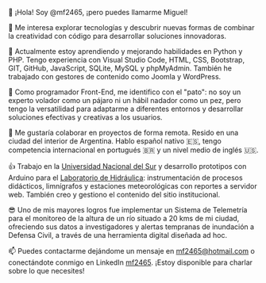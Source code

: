 👋 ¡Hola! Soy @mf2465, ¡pero puedes llamarme Miguel!

👀 Me interesa explorar tecnologías y descubrir nuevas formas de combinar la creatividad con código para desarrollar soluciones innovadoras.

🌱 Actualmente estoy aprendiendo y mejorando habilidades en Python y PHP. Tengo experiencia con Visual Studio Code, HTML, CSS, Bootstrap, GIT, GitHub, JavaScript, SQLite, MySQL y phpMyAdmin. También he trabajado con gestores de contenido como Joomla y WordPress.

🦆 Como programador Front-End, me identifico con el "pato": no soy un experto volador como un pájaro ni un hábil nadador como un pez, pero tengo la versatilidad para adaptarme a diferentes entornos y desarrollar soluciones efectivas y creativas a los  usuarios.

💞 Me gustaría colaborar en proyectos de forma remota. Resido en una ciudad del interior de Argentina. Hablo español nativo 🇪🇸, tengo competencia internacional en portugués 🇧🇷 y un nivel medio de inglés 🇺🇸.

👍 Trabajo en la [Universidad Nacional del Sur](https://www.uns.edu.ar) y desarrollo prototipos con Arduino para el [Laboratorio de Hidráulica](https://www.hidraulica.uns.edu.ar): instrumentación de procesos didácticos, limnígrafos y estaciones meteorológicas con reportes a servidor web. También creo y gestiono el contenido del sitio institucional.

😎 Uno de mis mayores logros fue implementar un Sistema de Telemetría para el monitoreo de la altura de un río situado a 20 kms de mi ciudad, ofreciendo sus datos a investigadores y alertas tempranas de inundación a Defensa Civil, a través de una herramienta digital diseñada ad hoc.

📫 Puedes contactarme dejándome un mensaje en mf2465@hotmail.com o conectándote conmigo en LinkedIn [mf2465](https://www.linkedin.com/in/mf2465/). ¡Estoy disponible para charlar sobre lo que necesites!

